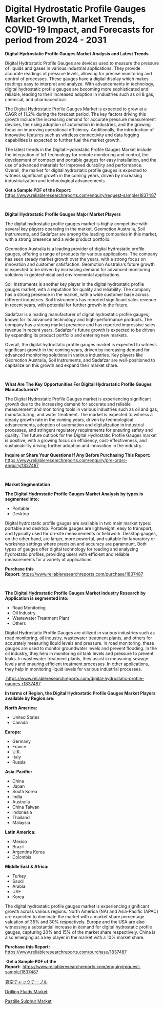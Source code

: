 <p><h1>Digital Hydrostatic Profile Gauges Market Growth, Market Trends, COVID-19 Impact, and Forecasts for period from 2024 - 2031</h1></p><p><strong>Digital Hydrostatic Profile Gauges Market Analysis and Latest Trends</strong></p>
<p><p>Digital Hydrostatic Profile Gauges are devices used to measure the pressure of liquids and gases in various industrial applications. They provide accurate readings of pressure levels, allowing for precise monitoring and control of processes. These gauges have a digital display which makes readings easy to interpret and analyze. With advancements in technology, digital hydrostatic profile gauges are becoming more sophisticated and reliable, leading to their increased adoption in industries such as oil & gas, chemical, and pharmaceutical.</p><p>The Digital Hydrostatic Profile Gauges Market is expected to grow at a CAGR of 11.2% during the forecast period. The key factors driving this growth include the increasing demand for accurate pressure measurement devices, the rising adoption of automation in industries, and the growing focus on improving operational efficiency. Additionally, the introduction of innovative features such as wireless connectivity and data logging capabilities is expected to further fuel the market growth.</p><p>The latest trends in the Digital Hydrostatic Profile Gauges Market include the integration of IoT technology for remote monitoring and control, the development of compact and portable gauges for easy installation, and the use of advanced materials for improved durability and performance. Overall, the market for digital hydrostatic profile gauges is expected to witness significant growth in the coming years, driven by increasing industrialization and technological advancements.</p></p>
<p><strong>Get a Sample PDF of the Report:&nbsp;</strong> <a href="https://www.reliableresearchreports.com/enquiry/request-sample/1837487">https://www.reliableresearchreports.com/enquiry/request-sample/1837487</a></p>
<p>&nbsp;</p>
<p><strong>Digital Hydrostatic Profile Gauges Major Market Players</strong></p>
<p><p>The digital hydrostatic profile gauges market is highly competitive with several key players operating in the market. Geomotion Australia, Soil Instruments, and Sadafzar are among the leading companies in this market, with a strong presence and a wide product portfolio.</p><p>Geomotion Australia is a leading provider of digital hydrostatic profile gauges, offering a range of products for various applications. The company has seen steady market growth over the years, with a strong focus on innovation and customer satisfaction. Geomotion Australia's future growth is expected to be driven by increasing demand for advanced monitoring solutions in geotechnical and environmental applications.</p><p>Soil Instruments is another key player in the digital hydrostatic profile gauges market, with a reputation for quality and reliability. The company has a strong presence in the market, with a wide customer base across different industries. Soil Instruments has reported significant sales revenue in recent years, with potential for further growth in the future.</p><p>Sadafzar is a leading manufacturer of digital hydrostatic profile gauges, known for its advanced technology and high-performance products. The company has a strong market presence and has reported impressive sales revenue in recent years. Sadafzar's future growth is expected to be driven by expanding its product portfolio and entering new markets.</p><p>Overall, the digital hydrostatic profile gauges market is expected to witness significant growth in the coming years, driven by increasing demand for advanced monitoring solutions in various industries. Key players like Geomotion Australia, Soil Instruments, and Sadafzar are well-positioned to capitalize on this growth and expand their market share.</p></p>
<p>&nbsp;</p>
<p><strong>What Are The Key Opportunities For Digital Hydrostatic Profile Gauges Manufacturers?</strong></p>
<p><p>The Digital Hydrostatic Profile Gauges market is experiencing significant growth due to the increasing demand for accurate and reliable measurement and monitoring tools in various industries such as oil and gas, manufacturing, and water treatment. The market is expected to witness a steady growth rate in the coming years, driven by technological advancements, adoption of automation and digitalization in industrial processes, and stringent regulatory requirements for ensuring safety and quality. The future outlook for the Digital Hydrostatic Profile Gauges market is positive, with a growing focus on efficiency, cost-effectiveness, and sustainability driving further adoption and innovation in the industry.</p></p>
<p><strong>Inquire or Share Your Questions If Any Before Purchasing This Report:</strong> <a href="https://www.reliableresearchreports.com/enquiry/pre-order-enquiry/1837487">https://www.reliableresearchreports.com/enquiry/pre-order-enquiry/1837487</a></p>
<p>&nbsp;</p>
<p><strong>Market Segmentation</strong></p>
<p><strong>The Digital Hydrostatic Profile Gauges Market Analysis by types is segmented into:</strong></p>
<p><ul><li>Portable</li><li>Desktop</li></ul></p>
<p><p>Digital hydrostatic profile gauges are available in two main market types: portable and desktop. Portable gauges are lightweight, easy to transport, and typically used for on-site measurements or fieldwork. Desktop gauges, on the other hand, are larger, more powerful, and suitable for laboratory or workshop settings where precision and accuracy are paramount. Both types of gauges offer digital technology for reading and analyzing hydrostatic profiles, providing users with efficient and reliable measurements for a variety of applications.</p></p>
<p><strong>Purchase this Report:&nbsp;</strong><a href="https://www.reliableresearchreports.com/purchase/1837487">https://www.reliableresearchreports.com/purchase/1837487</a></p>
<p>&nbsp;</p>
<p><strong>The Digital Hydrostatic Profile Gauges Market Industry Research by Application is segmented into:</strong></p>
<p><ul><li>Road Monitoring</li><li>Oil Industry</li><li>Wastewater Treatment Plant</li><li>Others</li></ul></p>
<p><p>Digital Hydrostatic Profile Gauges are utilized in various industries such as road monitoring, oil industry, wastewater treatment plants, and others for accurately measuring liquid levels and pressure. In road monitoring, these gauges are used to monitor groundwater levels and prevent flooding. In the oil industry, they help in monitoring oil tank levels and pressure to prevent leaks. In wastewater treatment plants, they assist in measuring sewage levels and ensuring efficient treatment processes. In other applications, they help in monitoring liquid levels for various industrial processes.</p></p>
<p><a href="https://www.reliableresearchreports.com/digital-hydrostatic-profile-gauges-r1837487">&nbsp;https://www.reliableresearchreports.com/digital-hydrostatic-profile-gauges-r1837487</a></p>
<p><strong>In terms of Region, the Digital Hydrostatic Profile Gauges Market Players available by Region are:</strong></p>
<p>
    <p> <strong> North America: </strong>
        <ul>
            <li>United States</li>
            <li>Canada</li>
        </ul>
        </p> 
    <p> <strong> Europe: </strong>
        <ul>
            <li>Germany</li>
            <li>France</li>
            <li>U.K.</li>
            <li>Italy</li>
            <li>Russia</li>
        </ul>
        </p> 
    <p> <strong> Asia-Pacific: </strong>
        <ul>
            <li>China</li>
            <li>Japan</li>
            <li>South Korea</li>
            <li>India</li>
            <li>Australia</li>
            <li>China Taiwan</li>
            <li>Indonesia</li>
            <li>Thailand</li>
            <li>Malaysia</li>
        </ul>
        </p> 
    <p> <strong> Latin America: </strong>
        <ul>
            <li>Mexico</li>
            <li>Brazil</li>
            <li>Argentina Korea</li>
            <li>Colombia</li>
        </ul>
        </p> 
    <p> <strong> Middle East & Africa: </strong>
        <ul>
            <li>Turkey</li>
            <li>Saudi</li>
            <li>Arabia</li>
            <li>UAE</li>
            <li>Korea</li>
        </ul>
    </p>
    </p>
<p><p>The digital hydrostatic profile gauges market is experiencing significant growth across various regions. North America (NA) and Asia-Pacific (APAC) are expected to dominate the market with a market share percentage valuation of 35% and 30% respectively. Europe and the USA are also witnessing a substantial increase in demand for digital hydrostatic profile gauges, capturing 20% and 15% of the market share respectively. China is also emerging as a key player in the market with a 10% market share.</p></p>
<p><strong>Purchase this Report: </strong><a href="https://www.reliableresearchreports.com/purchase/1837487">https://www.reliableresearchreports.com/purchase/1837487</a></p>
<p>&nbsp;<strong>Get a Sample PDF of the Report:&nbsp;&nbsp;</strong><a href="https://www.reliableresearchreports.com/enquiry/request-sample/1837487">https://www.reliableresearchreports.com/enquiry/request-sample/1837487</a></p>
<p><strong></strong></p>
<p><p><a href="https://medium.com/@bonniehoppe1/%E7%9C%9F%E7%A9%BA%E3%83%81%E3%83%A3%E3%83%83%E3%82%AF%E3%83%86%E3%83%BC%E3%83%96%E3%83%AB%E5%B8%82%E5%A0%B4%E3%81%AE%E3%83%88%E3%83%AC%E3%83%B3%E3%83%89%E3%81%A8%E5%B8%82%E5%A0%B4%E5%88%86%E6%9E%90%E3%81%AF-2024%E5%B9%B4%E3%81%8B%E3%82%892031%E5%B9%B4%E3%81%BE%E3%81%A7%E3%81%AE%E6%9C%9F%E9%96%93%E3%81%AB%E4%BA%88%E6%B8%AC%E3%81%95%E3%82%8C%E3%81%BE%E3%81%99-27107741ade8">真空チャックテーブル</a></p><p><a href="https://glittery-fuchsia-86a.notion.site/Drilling-Fluids-Market-Report-Reveals-the-Latest-Trends-And-Growth-Opportunities-of-this-Market-2280fe00695d409ea81d5809cff8d779">Drilling Fluids Market</a></p><p><a href="https://issuu.com/reportprime-2/docs/pastille-sulphur-market-size-2030.pptx">Pastille Sulphur Market</a></p></p>